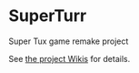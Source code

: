 # SuperTurr
Super Tux game remake project

See [the project Wikis](https://github.com/khikiert/SuperTurr/wiki) for details.
